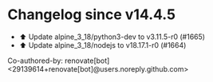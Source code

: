# Changelog since v14.4.5
- ⬆️ Update alpine_3_18/python3-dev to v3.11.5-r0 (#1665) 
- ⬆️ Update alpine_3_18/nodejs to v18.17.1-r0 (#1664)

Co-authored-by: renovate[bot] <29139614+renovate[bot]@users.noreply.github.com> 

